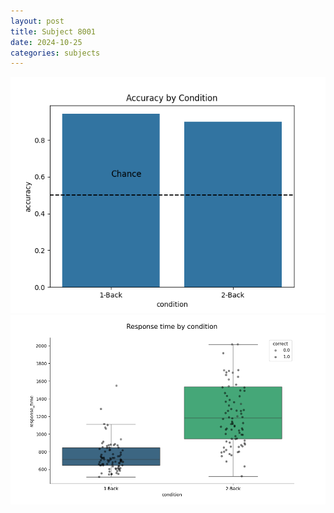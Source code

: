 ```yaml
---
layout: post
title: Subject 8001
date: 2024-10-25
categories: subjects
---
```


![](data/8001/run-7/8001_ATS_acc.png)
![](data/8001/run-7/8001_ATS_rt.png)
